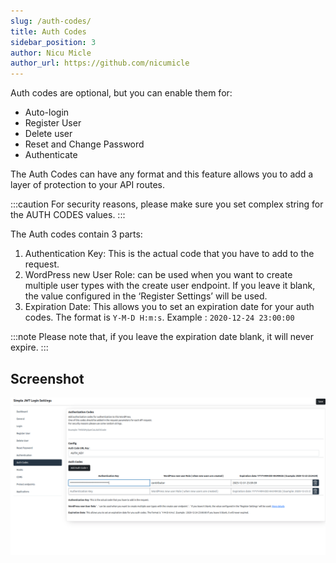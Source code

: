 ```yaml
---
slug: /auth-codes/
title: Auth Codes
sidebar_position: 3
author: Nicu Micle
author_url: https://github.com/nicumicle
---
```


Auth codes are optional, but you can enable them for:
 - Auto-login
 - Register User
 - Delete user
 - Reset and Change Password
 - Authenticate
 
The Auth Codes can have any format and this feature allows you to add a layer of protection to your API routes.

:::caution
For security reasons, please make sure you set complex string for the AUTH CODES values.
:::

The Auth codes contain 3 parts:
1. Authentication Key: This is the actual code that you have to add to the request.
2. WordPress new User Role: can be used when you want to create multiple user types with the create user endpoint. If you leave it blank, the value configured in the ‘Register Settings’ will be used.
3. Expiration Date: This allows you to set an expiration date for your auth codes. The format is `Y-M-D H:m:s`.
 Example : `2020-12-24 23:00:00`
 

:::note
Please note that, if you leave the expiration date blank, it will never expire.
:::



## Screenshot
![](https://github.com/nicumicle/simple-jwt-login/blob/master/wordpress.org/assets/screenshot-8.png?raw=true)
